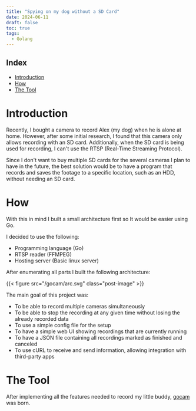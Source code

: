 ```yaml
---
title: "Spying on my dog without a SD Card"
date: 2024-06-11
draft: false
toc: true
tags:
  - Golang
---
```


## Index

- [Introduction](#introduction)
- [How](#how)
- [The Tool](#the-tool)

# Introduction

Recently, I bought a camera to record Alex (my dog) when he is alone at home. However, after some initial research, I found that this camera only allows recording with an SD card. Additionally, when the SD card is being used for recording, I can't use the RTSP (Real-Time Streaming Protocol).

Since I don't want to buy multiple SD cards for the several cameras I plan to have in the future, the best solution would be to have a program that records and saves the footage to a specific location, such as an HDD, without needing an SD card.

# How

With this in mind I built a small architecture first so It would be easier using Go.

I decided to use the following:
- Programming language (Go)
- RTSP reader (FFMPEG)
- Hosting server (Basic linux server)

After enumerating all parts I built the following architecture:

{{< figure src="/gocam/arc.svg" class="post-image" >}}

The main goal of this project was:
- To be able to record multiple cameras simultaneously
- To be able to stop the recording at any given time without losing the already recorded data
- To use a simple config file for the setup
- To have a simple web UI showing recordings that are currently running
- To have a JSON file containing all recordings marked as finished and canceled
- To use cURL to receive and send information, allowing integration with third-party apps

# The Tool

After implementing all the features needed to record my little buddy, [gocam](https://github.com/BrunoTeixeira1996/gocam) was born.